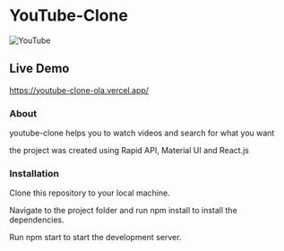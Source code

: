 # YouTube-Clone

![YouTube](https://github.com/Ola-Reda/YouTube-Clone/assets/78170370/6d7a0add-6956-4a80-a015-11a12f7864f8)

## Live Demo

https://youtube-clone-ola.vercel.app/

### About

youtube-clone helps you to watch videos and search for what you want

the project was created using Rapid API, Material UI and React.js

### Installation

Clone this repository to your local machine.

Navigate to the project folder and run npm install to install the dependencies.

Run npm start to start the development server.

